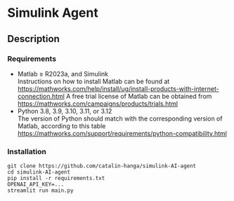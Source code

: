 # Simulink Agent

## Description

### Requirements

- Matlab ≥ R2023a, and Simulink <br>
  Instructions on how to install Matlab can be found at https://mathworks.com/help/install/ug/install-products-with-internet-connection.html 
  A free trial license of Matlab can be obtained from https://mathworks.com/campaigns/products/trials.html
- Python 3.8, 3.9, 3.10, 3.11, or 3.12 <br>
  The version of Python should match with the corresponding version of Matlab, according to this table https://mathworks.com/support/requirements/python-compatibility.html

### Installation
```
git clone https://github.com/catalin-hanga/simulink-AI-agent
cd simulink-AI-agent
pip install -r requirements.txt
OPENAI_API_KEY=...
streamlit run main.py
```
